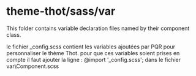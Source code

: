 # theme-thot/sass/var

This folder contains variable declaration files named by their component class.

le fichier _config.scss contient les variables ajoutées par PQR pour personnaliser
le thème Thot.
pour que ces variables soient prises en compte il faut ajouter la ligne :
@import '_config.scss';
dans le fichier var\Component.scss
